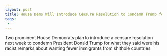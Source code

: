 ```yaml
---
layout: post
title: House Dems Will Introduce Censure Resolution to Condemn Trump for Racist and Bigoted Remarks
tags:
 -
---
```

Two prominent House Democrats plan to introduce a censure resolution next week to condemn President Donald Trump for what they said were his racist remarks about wanting fewer immigrants from shithole countries
